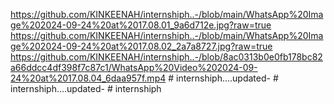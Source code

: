 https://github.com/KINKEENAH/internshiph..-/blob/main/WhatsApp%20Image%202024-09-24%20at%2017.08.01_9a6d712e.jpg?raw=true
https://github.com/KINKEENAH/internshiph..-/blob/main/WhatsApp%20Image%202024-09-24%20at%2017.08.02_2a7a8727.jpg?raw=true
https://github.com/KINKEENAH/internshiph..-/blob/8ac0313b0e0fb178bc82a66ddcc4df398f7c87c1/WhatsApp%20Video%202024-09-24%20at%2017.08.04_6daa957f.mp4
#   i n t e r n s h i p h . . . . u p d a t e d -  
 #   i n t e r n s h i p h . . . . u p d a t e d -  
 #   i n t e r n s h i p h  
 